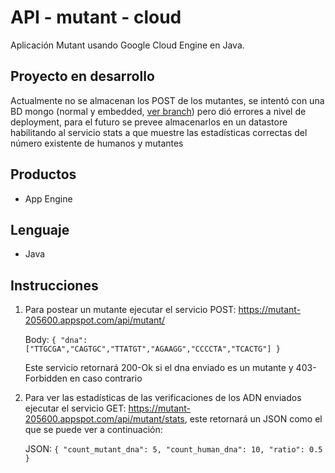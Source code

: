 API - mutant - cloud
==================

Aplicación Mutant usando Google Cloud Engine en Java.

## Proyecto en desarrollo

Actualmente no se almacenan los POST de los mutantes, se intentó con una BD mongo (normal y embedded, [ver branch](https://github.com/jesuleon/api-mutant-cloud/tree/feat/using-mongodb-embedded)) pero dió errores a nivel de deployment, para el futuro se prevee almacenarlos en un datastore habilitando al servicio stats a que muestre las estadísticas correctas del número existente de humanos y mutantes

## Productos
- App Engine

## Lenguaje
- Java

## Instrucciones

1. Para postear un mutante ejecutar el servicio POST: https://mutant-205600.appspot.com/api/mutant/

    Body:
        `{
            "dna": ["TTGCGA","CAGTGC","TTATGT","AGAAGG","CCCCTA","TCACTG"]
        }`

   Este servicio retornará 200-Ok si el dna enviado es un mutante y 403-Forbidden en caso contrario

1. Para ver las estadísticas de las verificaciones de los ADN enviados ejecutar el servicio GET: https://mutant-205600.appspot.com/api/mutant/stats, este retornará un JSON como el que se puede ver a continuación:

    JSON:
        `{
            "count_mutant_dna": 5,
            "count_human_dna": 10,
            "ratio": 0.5
        }`
    